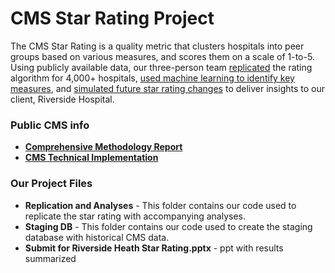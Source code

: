 # CMS Star Rating Project
The CMS Star Rating is a quality metric that clusters hospitals into peer groups based on various measures, and scores them on a scale of 1-to-5. Using publicly available data, our three-person team [replicated](https://github.com/benuehlinger/WM-Capstone/blob/main/OMSBA%20Deliverable/Replication%20and%20Analyses/SAS%20Star%20Data/Source%20Code/Python%20Replicate.ipynb) the rating algorithm for 4,000+ hospitals, [used machine learning to identify key measures](), and [simulated future star rating changes]() to deliver insights to our client, Riverside Hospital.


### Public CMS info
 - [**Comprehensive Methodology Report**](https://data.cms.gov/provider-data/topics/hospitals/overall-hospital-quality-star-rating)
 - [**CMS Technical Implementation**](https://qualitynet.cms.gov/inpatient/public-reporting/overall-ratings/sas)

### Our Project Files
 - **Replication and Analyses** - This folder contains our code used to replicate the star rating with accompanying analyses. 
 - **Staging DB** - This folder contains our code used to create the staging database with historical CMS data.
 - **Submit for Riverside Heath Star Rating.pptx** - ppt with results summarized